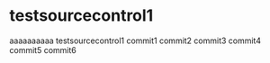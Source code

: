 testsourcecontrol1
==================
aaaaaaaaaa
testsourcecontrol1
commit1
commit2
commit3
commit4
commit5
commit6